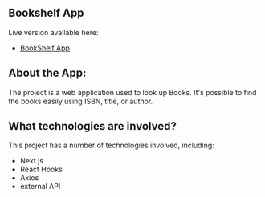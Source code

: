 

## Bookshelf App

Live version available here: 
  - [BookShelf App](http://bookshelf-ten.vercel.app)

## About the App: 

The project is a web application used to look up Books. It's possible to find the books easily using ISBN, title, or author.




## What technologies are involved?

This project has a number of technologies involved, including:

- Next.js
- React Hooks
- Axios
- external API



